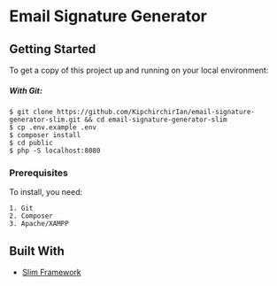 # Email Signature Generator

## Getting Started
To get a copy of this project up and running on your local environment:
##### With Git:
```shell script
$ git clone https://github.com/KipchirchirIan/email-signature-generator-slim.git && cd email-signature-generator-slim
$ cp .env.example .env
$ composer install
$ cd public
$ php -S localhost:8080
```

### Prerequisites

To install, you need:

```
1. Git
2. Composer
3. Apache/XAMPP
```
## Built With

* [Slim Framework](http://www.slimframework.com/docs/v4)

